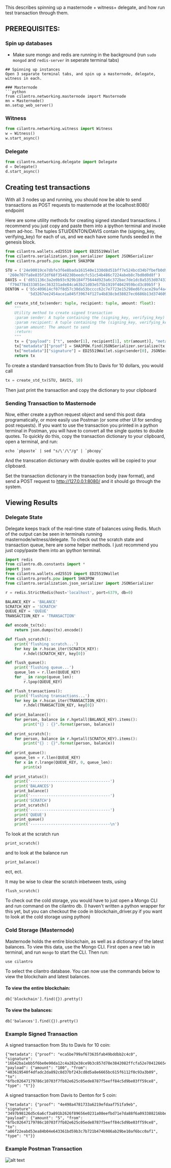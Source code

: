 This describes spinning up a masternode + witness+ delegate, and how run test transaction through them.

## PREREQUISITES:
### Spin up databases
- Make sure mongo and redis are running in the background (run ```sudo mongod``` and ```redis-server``` in seperate terminal tabs)
```
## Spinning up instances
Open 3 separate terminal tabs, and spin up a masternode, delegate, witness in each.

### Masternode
```python
from cilantro.networking.masternode import Masternode
mn = Masternode()
mn.setup_web_server()
```
### Witness
```python
from cilantro.networking.witness import Witness
w = Witness()
w.start_async()
```

### Delegate
```python
from cilantro.networking.delegate import Delegate
d = Delegate()
d.start_async()
```

## Creating test transactions
With all 3 nodes up and running, you should now be able to send transactions as POST requests to masternode at the localhost:8080/ endpoint

Here are some utility methods for creating signed standard transactions. 
I recommend you just copy and paste them into a ipython terminal and invoke them ad-hoc.
The tuples STU/DENTON/DAVIS contain the (signing_key, verifying_key) for each of us, and we each have some funds seeded in the genesis block.

```python
from cilantro.wallets.ed25519 import ED25519Wallet
from cilantro.serialization.json_serializer import JSONSerializer
from cilantro.proofs.pow import SHA3POW

STU = ('24e90019ce7dbfe3f6e8bada161540e1330d8d51bff7e524bcd34b7fbefb0d9a260e707fa8e835f2df68f3548230beedcfc51c54b486c7224abeb8c7bd0d0d8f',
 '260e707fa8e835f2df68f3548230beedcfc51c54b486c7224abeb8c7bd0d0d8f')
DAVIS = ('d851136c3a2e0b93c929b184f75644d923a6c372bac7de1dc8a5353d07433123f7947784333851ec363231ade84ca63b21d03e575b1919f4042959bcd3c89b5f',
 'f7947784333851ec363231ade84ca63b21d03e575b1919f4042959bcd3c89b5f')
DENTON = ('b5c409614cf07f8d57c30da53bcccc62c7e7723e15298ed6fcace29af4a413245d3267ee2454ace1a845f39674f127a4b838cbd38027ec6686b13d374609d0fe',
          '5d3267ee2454ace1a845f39674f127a4b838cbd38027ec6686b13d374609d0fe')

def create_std_tx(sender: tuple, recipient: tuple, amount: float):
    """
    Utility method to create signed transaction
    :param sender: A tuple containing the (signing_key, verifying_key) of the sender
    :param recipient: A tuple containing the (signing_key, verifying_key) of the recipient
    :param amount: The amount to send
    :return:
    """
    tx = {"payload": ["t", sender[1], recipient[1], str(amount)], "metadata": {}}
    tx["metadata"]["proof"] = SHA3POW.find(JSONSerializer.serialize(tx["payload"]))[0]
    tx["metadata"]["signature"] = ED25519Wallet.sign(sender[0], JSONSerializer.serialize(tx["payload"]))
    return tx
```

To create a standard transaction from Stu to Davis for 10 dollars, you would call
```python
tx = create_std_tx(STU, DAVIS, 10)
```
Then just print the transaction and copy the dictionary to your clipboard

### Sending Transaction to Masternode

Now, either create a python request object and send this post data programatically, or more easily use Postman (or some other UI for sending post requests).
If you want to use the transaction you printed in a python terminal in Postman, you will have to convert all the single quotes to double quotes. To quickly do this, copy the transaction dictionary to your clipboard, open a terminal, and run:
```
echo `pbpaste` | sed "s/\'/\"/g" | `pbcopy`
```
And the transcation dictionary with double quotes will be copied to your clipboard.

Set the transaction dictionary in the transaction body (raw format), and send a POST request to http://127.0.0.1:8080/ and it should go through the system.

## Viewing Results

### Delegate State
Delegate keeps track of the real-time state of balances using Redis. Much of the output can be seen in terminals running masternode/witness/delegate. To check out the scratch state and transaction queue, here are some helper methods.
I just recommend you just copy/paste them into an ipython terminal.
```python
import redis
from cilantro.db.constants import *
import json
from cilantro.wallets.ed25519 import ED25519Wallet
from cilantro.proofs.pow import SHA3POW
from cilantro.serialization.json_serializer import JSONSerializer

r = redis.StrictRedis(host='localhost', port=6379, db=0)

BALANCE_KEY = 'BALANCE'
SCRATCH_KEY = 'SCRATCH'
QUEUE_KEY = 'QUEUE'
TRANSACTION_KEY = 'TRANSACTION'

def encode_tx(tx):
    return json.dumps(tx).encode()

def flush_scratch():
    print('flushing scratch...')
    for key in r.hscan_iter(SCRATCH_KEY):
        r.hdel(SCRATCH_KEY, key[0])

def flush_queue():
    print('flushing queue...')
    queue_len = r.llen(QUEUE_KEY)
    for _ in range(queue_len):
        r.lpop(QUEUE_KEY)

def flush_transactions():
    print('flushing transactions...')
    for key in r.hscan_iter(TRANSACTION_KEY):
        r.hdel(TRANSACTION_KEY, key[0])
        
def print_balance():
    for person, balance in r.hgetall(BALANCE_KEY).items():
        print("{} : {}".format(person, balance))
        
def print_scratch():
    for person, balance in r.hgetall(SCRATCH_KEY).items():
        print("{} : {}".format(person, balance))
        
def print_queue():
    queue_len = r.llen(QUEUE_KEY)
    for x in r.lrange(QUEUE_KEY, 0, queue_len):
        print(x)
        
def print_status():
    print('-----------------------------------')
    print('BALANCES')
    print_balance()
    print('-----------------------------------')
    print('SCRATCH')
    print_scratch()
    print('-----------------------------------')
    print('QUEUE')
    print_queue()
    print('-----------------------------------\n')
```

To look at the scratch run
```
print_scratch()
```
and to look at the balance run
```
print_balance()
```
ect, ect.

It may be wise to clear the scratch inbetween tests, using
```
flush_scratch()
```

To check out the cold storage, you would have to just open a Mongo CLI and run command on the cilantro db. (I haven't written a python wrapper for this yet, but you can checkout the code in blockchain_driver.py if you want to look at the cold storage using python)

### Cold Storage (Masternode)
Masternode holds the entire blockchain, as well as a dictionary of the latest balances. To view this data, use the Mongo CLI.
First open a new tab in terminal, and run ```mongo``` to start the CLI.
Then run:
```
use cilantro
```
To select the cilantro database. You can now use the commands below to view the blockchain and latest balances.

#### To view the entire blockchain:
```
db['blockchain'].find({}).pretty()
```
#### To view the balances:
```
db['balances'].find({}).pretty()
```

### Example Signed Transaction 
A signed transaction from Stu to Davis for 10 coin:
```
{"metadata": {"proof": "eca5be799af673635fab49bddbb2c4c0", "signature": "16b42ba1ebb5f6be0e90da12c4a282e38ce9b3c857d78e3842082ffcfa52e7041266549a5946daee82777fb71a17bbb000b765c38c3efd9913178c93912fd7077b22746f223a202236666263303236343731373937383663313037303366376662383265363235633035656465383738376635656566663834633564396265303366663539636538222c2022616d6f756e74223a2022313030222c202266726f6d223a202234303336313935343066346466616463326461383932633864333762663234336364386435613865363636356263363135663631313266306339336133623039222c202274797065223a202274227d"}, "payload": {"amount": "100", "from": "403619540f4dfadc2da892c8d37bf243cd8d5a8e6665bc615f6112f0c93a3b09", "to": "6fbc02647179786c10703f7fb82e625c05ede8787f5eeff84c5d9be03ff59ce8", "type": "t"}}
```

A signed transaction from Davis to Denton for 5 coin:
```
{"metadata": {"proof": "4e498a4781733a6219efdaaf751fa9eb", "signature": "3497b98126d5c6a6cf3a891b2626f89656e0231a08eefbd71e7da88f6a093388216bbe0c514326976f5cac28379c9dcfd171a2552f295f5280fe0bc43c3b100c7b22746f223a202261383666323265616264353365613834623034653634333336316264353962336337623732316234373462393836616232396265313061663662636330616631222c2022616d6f756e74223a202235222c202266726f6d223a202236666263303236343731373937383663313037303366376662383265363235633035656465383738376635656566663834633564396265303366663539636538222c202274797065223a202274227d"}, "payload": {"amount": "5", "from": "6fbc02647179786c10703f7fb82e625c05ede8787f5eeff84c5d9be03ff59ce8", "to": "a86f22eabd53ea84b04e643361bd59b3c7b721b474b986ab29be10af6bcc0af1", "type": "t"}}
```

### Example Postman Transaction 
![alt text](https://i.imgur.com/dMGVYaG.png "Examples Postman Request")





